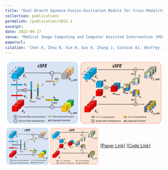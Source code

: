 ```yaml
---
title: "Dual-Branch Squeeze-Fusion-Excitation Module for Cross-Modality Registration of Cardiac SPECT and CT"
collection: publications
permalink: /publication/2022-1
excerpt: 
date: 2022-09-17
venue: 'Medical Image Computing and Computer Assisted Intervention (MICCAI)'
paperurl:  
citation: 'Chen X, Zhou B, Xie H, Guo X, Zhang J, Sinusas AJ, Onofrey JA, Liu C. Dual-Branch Squeeze-Fusion-Excitation Module for Cross-Modality Registration of Cardiac SPECT and CT. InInternational Conference on Medical Image Computing and Computer-Assisted Intervention 2022 (pp. 46-55). Springer, Cham.'
---
```

![](../images_paper/2022-1.png)
<img src="../images_paper/2022-1.png" width = "300" alt="" align=center />
[[Paper Link](https://link.springer.com/chapter/10.1007/978-3-031-16446-0_5)] 
[[Code Link](https://github.com/XiongchaoChen/DuSFE_CrossRegistration)]  
